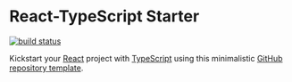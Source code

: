 # React-TypeScript Starter

[![build status](https://img.shields.io/github/actions/workflow/status/threeal/react-ts-starter/build.yaml?branch=main&style=flat-square)](https://github.com/threeal/react-ts-starter/actions/workflows/build.yaml)

Kickstart your [React](https://react.dev/) project with [TypeScript](https://www.typescriptlang.org/) using this minimalistic [GitHub repository template](https://docs.github.com/en/repositories/creating-and-managing-repositories/creating-a-repository-from-a-template).
